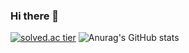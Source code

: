 ### Hi there 👋

[![solved.ac tier](http://mazassumnida.wtf/api/generate_badge?boj=khedmsl1028)](https://solved.ac/khedmsl1028)
![Anurag's GitHub stats](https://github-readme-stats.vercel.app/api?username=SILVER-KIM&show_icons=true&theme=radical)

<!--
**SILVER-KIM/SILVER-KIM** is a ✨ _special_ ✨ repository because its `README.md` (this file) appears on your GitHub profile.

Here are some ideas to get you started:

- 🔭 I’m currently working on ...
- 🌱 I’m currently learning ...
- 👯 I’m looking to collaborate on ...
- 🤔 I’m looking for help with ...
- 💬 Ask me about ...
- 📫 How to reach me: ...
- 😄 Pronouns: ...
- ⚡ Fun fact: ...
-->
